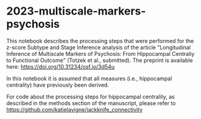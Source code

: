 # 2023-multiscale-markers-psychosis

This notebook describes the processing steps that were performed for the z-score Subtype and Stage Inference analysis of the article 
"Longitudinal Inference of Multiscale Markers of Psychosis: From Hippocampal Centraliy to Functional Outcome" (Totzek et al., submitted). The preprint is available here: https://doi.org/10.31234/osf.io/3d54u 

In this notebook it is assumed that all measures (i.e., hippocampal centrality) have previously been derived.

For code about the processing steps for hippocampal centrality, as described in the methods section of the manuscript,
please refer to https://github.com/katielavigne/jackknife_connectivity 
